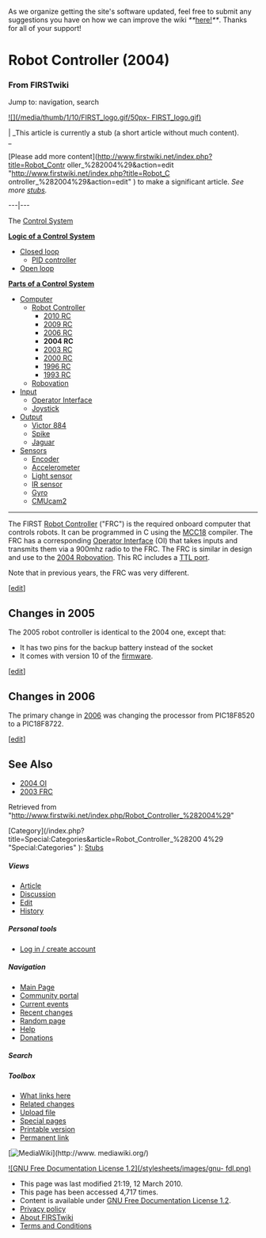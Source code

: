 As we organize getting the site's software updated, feel free to submit any
suggestions you have on how we can improve the wiki
_**_[here!](/index.php/User:Hallry/Suggestions "User:Hallry/Suggestions"
)_**_. Thanks for all of your support!

# Robot Controller (2004)

### From FIRSTwiki

Jump to: navigation, search

[![](/media/thumb/1/10/FIRST_logo.gif/50px-
FIRST_logo.gif)](/index.php/Image:FIRST_logo.gif "" )

|  _This article is currently a stub (a short article without much content).  
_

[Please add more content](http://www.firstwiki.net/index.php?title=Robot_Contr
oller_%282004%29&action=edit "http://www.firstwiki.net/index.php?title=Robot_C
ontroller_%282004%29&action=edit" ) to make a significant article. _See more
[stubs](/index.php/Special:Shortpages "Special:Shortpages" )._  
  
---|---  
  
  

The [Control System](/index.php/Control_system "Control system" )

**[Logic of a Control System](/index.php/Logic_of_a_control_system "Logic of a control system" )**

  * [Closed loop](/index.php/Closed_loop "Closed loop" )
    * [PID controller](/index.php/PID_controller "PID controller" )
  * [Open loop](/index.php/Open_loop "Open loop" )

**[Parts of a Control System](/index.php/Parts_of_a_control_system "Parts of a control system" )**

  * [Computer](/index.php/Computer "Computer" )
    * [Robot Controller](/index.php/Robot_Controller "Robot Controller" )
      * [2010 RC](/index.php/Robot_Controller_%282010%29 "Robot Controller \(2010\)" )
      * [2009 RC](/index.php/Robot_Controller_%282009%29 "Robot Controller \(2009\)" )
      * [2006 RC](/index.php/Robot_Controller_%282006%29 "Robot Controller \(2006\)" )
      * **2004 RC**
      * [2003 RC](/index.php/Robot_Controller_%282003%29 "Robot Controller \(2003\)" )
      * [2000 RC](/index.php/Robot_Controller_%282000%29 "Robot Controller \(2000\)" )
      * [1996 RC](/index.php?title=Robot_Controller_%281996%29&action=edit "Robot Controller \(1996\)" )
      * [1993 RC](/index.php?title=Robot_Controller_%281993%29&action=edit "Robot Controller \(1993\)" )
    * [Robovation](/index.php/Robovation "Robovation" )
  * [Input](/index.php/Input "Input" )
    * [Operator Interface](/index.php/Operator_Interface "Operator Interface" )
    * [Joystick](/index.php/Joystick "Joystick" )
  * [Output](/index.php/Output "Output" )
    * [Victor 884](/index.php/Victor_884 "Victor 884" )
    * [Spike](/index.php/Spike "Spike" )
    * [Jaguar](/index.php?title=Jaguar&action=edit "Jaguar" )
  * [Sensors](/index.php/Sensor "Sensor" )
    * [Encoder](/index.php/Encoder "Encoder" )
    * [Accelerometer](/index.php/Accelerometer "Accelerometer" )
    * [Light sensor](/index.php?title=Light_sensor&action=edit "Light sensor" )
    * [IR sensor](/index.php/IR_sensor "IR sensor" )
    * [Gyro](/index.php/Gyro "Gyro" )
    * [CMUcam2](/index.php/CMUcam2 "CMUcam2" )  
---  
  
The FIRST [Robot Controller](/index.php/Robot_Controller "Robot Controller" )
("FRC") is the required onboard computer that controls robots. It can be
programmed in C using the [MCC18](/index.php/MCC18 "MCC18" ) compiler. The FRC
has a corresponding [Operator Interface](/index.php/Operator_Interface
"Operator Interface" ) (OI) that takes inputs and transmits them via a 900mhz
radio to the FRC. The FRC is similar in design and use to the [2004
Robovation](/index.php/Robovation_%282004%29 "Robovation \(2004\)" ). This RC
includes a [TTL port](/index.php/TTL_port "TTL port" ).

Note that in previous years, the FRC was very different.

[[edit](/index.php?title=Robot_Controller_%282004%29&action=edit&section=1
"Edit section: Changes in 2005" )]

## Changes in 2005

The 2005 robot controller is identical to the 2004 one, except that:

  * It has two pins for the backup battery instead of the socket 
  * It comes with version 10 of the [firmware](/index.php?title=Firmware&action=edit "Firmware" ). 

[[edit](/index.php?title=Robot_Controller_%282004%29&action=edit&section=2
"Edit section: Changes in 2006" )]

## Changes in 2006

The primary change in
[2006](/index.php?title=Robot_controller_%282006%29&action=edit "Robot
controller \(2006\)" ) was changing the processor from PIC18F8520 to a
PIC18F8722.

[[edit](/index.php?title=Robot_Controller_%282004%29&action=edit&section=3
"Edit section: See Also" )]

## See Also

  * [2004 OI](/index.php?title=Operator_Interface_%282004%29&action=edit "Operator Interface \(2004\)" )
  * [2003 FRC](/index.php/Robot_Controller_%282003%29 "Robot Controller \(2003\)" )

Retrieved from
"<http://www.firstwiki.net/index.php/Robot_Controller_%282004%29>"

[Category](/index.php?title=Special:Categories&article=Robot_Controller_%28200
4%29 "Special:Categories" ): [Stubs](/index.php/Category:Stubs
"Category:Stubs" )

##### Views

  * [Article](/index.php/Robot_Controller_%282004%29)
  * [Discussion](/index.php?title=Talk:Robot_Controller_%282004%29&action=edit)
  * [Edit](/index.php?title=Robot_Controller_%282004%29&action=edit)
  * [History](/index.php?title=Robot_Controller_%282004%29&action=history)

##### Personal tools

  * [Log in / create account](/index.php?title=Special:Userlogin&returnto=Robot_Controller_\(2004\))

[](/index.php/Main_Page "Main Page" )

##### Navigation

  * [Main Page](/index.php/Main_Page)
  * [Community portal](/index.php/FIRSTwiki:Community_portal)
  * [Current events](/index.php/Current_events)
  * [Recent changes](/index.php/Special:Recentchanges)
  * [Random page](/index.php/Special:Random)
  * [Help](/index.php/FIRSTwiki:Help)
  * [Donations](/index.php/FIRSTwiki:Site_support)

##### Search



##### Toolbox

  * [What links here](/index.php/Special:Whatlinkshere/Robot_Controller_%282004%29)
  * [Related changes](/index.php/Special:Recentchangeslinked/Robot_Controller_%282004%29)
  * [Upload file](/index.php/Special:Upload)
  * [Special pages](/index.php/Special:Specialpages)
  * [Printable version](/index.php?title=Robot_Controller_%282004%29&printable=yes)
  * [Permanent link](/index.php?title=Robot_Controller_%282004%29&oldid=75459)

[![MediaWiki](/skins/common/images/poweredby_mediawiki_88x31.png)](http://www.
mediawiki.org/)

[![GNU Free Documentation License 1.2](/stylesheets/images/gnu-
fdl.png)](http://www.gnu.org/copyleft/fdl.html)

  * This page was last modified 21:19, 12 March 2010.
  * This page has been accessed 4,717 times.
  * Content is available under [GNU Free Documentation License 1.2](http://www.gnu.org/copyleft/fdl.html "http://www.gnu.org/copyleft/fdl.html" ).
  * [Privacy policy](/index.php/FIRSTwiki:Privacy_policy "FIRSTwiki:Privacy policy" )
  * [About FIRSTwiki](/index.php/FIRSTwiki:About "FIRSTwiki:About" )
  * [Terms and Conditions](/index.php/FIRSTwiki:Terms_and_conditions "FIRSTwiki:Terms and conditions" )

